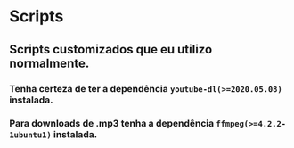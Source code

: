 # Scripts

## Scripts customizados que eu utilizo normalmente.

### Tenha certeza de ter a dependência ``youtube-dl(>=2020.05.08)`` instalada.
### Para downloads de .mp3 tenha a dependência ``ffmpeg(>=4.2.2-1ubuntu1)`` instalada.
